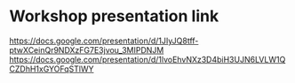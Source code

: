 # Workshop presentation link
https://docs.google.com/presentation/d/1JIyJQ8tff-ptwXCeinQr9NDXzFG7E3jvou_3MIPDNJM
https://docs.google.com/presentation/d/1lvoEhvNXz3D4biH3UJN6LVLW1QCZDhH1xGYOFqSTlWY
